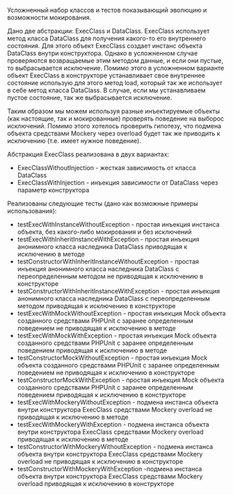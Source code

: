 Усложненный набор классов и тестов показывающий эволюцию и возможности мокирования.

Дано две абстракции: ExecClass и DataClass. ExecClass использует метод класса DataClass для получения какого-то его внутреннего состояния.
Для этого объект ExecClass создает инстанс объекта DataClass внутри конструктора. Однако в усложненном случае проверяются возвращаемые этим методом данные,
и если они пустые, то выбрасывается исключение. Помимо этого в усложненном варианте объект ExecClass в конструкторе устанавливает свое внутреннее состояние
использую для этого метод load, который так же использует в себе метод класса DataClass. В случае, если мы устанавливаем пустое состояние,
так же выбрасывается исключение.

Таким образом мы можем используя разные инъектируемые объекты (как настоящие, так и мокированные) проверять поведение на выборос исключений. 
Помимо этого хотелось проверить гипотезу, что подмена объекта средствами Mockery через overload будет так же приводить к исключению (т.е. имеет нужное поведение).   

Абстракция ExecClass реализована в двух вариантах:
* ExecClassWithoutInjection - жесткая зависимость от класса DataClass
* ExecClassWithInjection - инъекция зависимости от DataClass через параметр конструктора

Реализованы следующие тесты (дано как возможные примеры использования):
* testExecWithInstanceWithoutException - простая инъекция инстанса объекта, без какого-либо мокирования и без исключений
* testExecWithInheritInstanceWithException - простая инъекция анонимного класса наследника DataClass приводящая к исключению в методе
* testConstructorWithInheritInstanceWithoutException - простая инъекция анонимного класса наследника DataClass с переопределенным методом не приводящая к исключению в конструкторе
* testConstructorWithInheritInstanceWithException - простая инъекция анонимного класса наследника DataClass с переопределенным методом приводящая к исключению в конструкторе
* testExecWithMockWithoutException - простая инъекция Mock объекта созданного средствами PHPUnit с заранее определенным поведением не приводящая к исключению в методе
* testExecWithMockWithException - простая инъекция Mock объекта созданного средствами PHPUnit с заранее определенным поведением приводящая к исключению в методе
* testConstructorMockWithoutException - простая инъекция Mock объекта созданного средствами PHPUnit с заранее определенным поведением не приводящая к исключению в конструкторе
* testConstructorMockWithException - простая инъекция Mock объекта созданного средствами PHPUnit с заранее определенным поведением приводящая к исключению в конструкторе
* testExecWithMockeryWithoutException - подмена инстанса объекта внутри конструктора ExecClass средствами Mockery overload не приводящая к исключению в методе
* testExecWithMockeryWithException - подмена инстанса объекта внутри конструктора ExecClass средствами Mockery overload приводящая к исключению в методе
* testConstructorWithMockeryWithoutException - подмена инстанса объекта внутри конструктора ExecClass средствами Mockery overload не приводящая к исключению в конструкторе
* testConstructorWithMockeryWithException -подмена инстанса объекта внутри конструктора ExecClass средствами Mockery overload приводящая к исключению в конструкторе 
